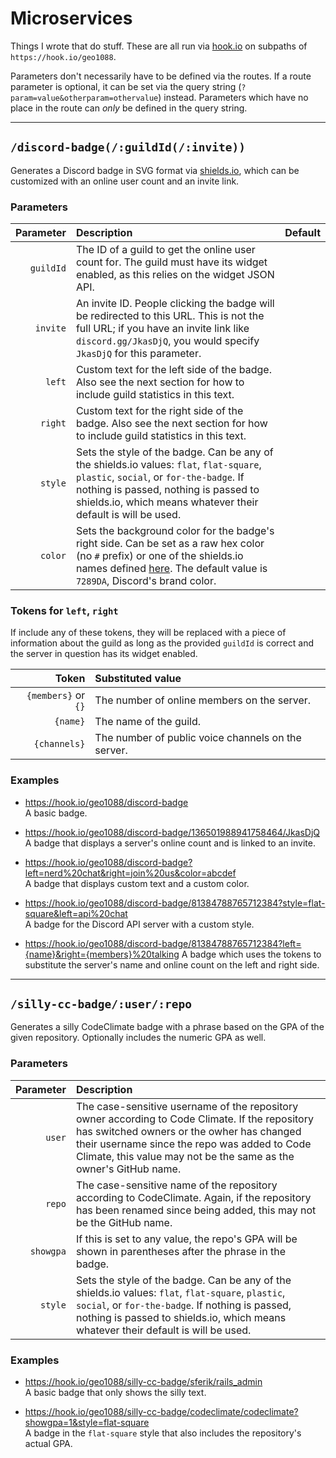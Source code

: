 # Microservices

Things I wrote that do stuff. These are all run via [hook.io](https://hook.io/) on subpaths of `https://hook.io/geo1088`.

Parameters don't necessarily have to be defined via the routes. If a route parameter is optional, it can be set via the query string (`?param=value&otherparam=othervalue`) instead. Parameters which have no place in the route can *only* be defined in the query string.

---

## `/discord-badge(/:guildId(/:invite))`

Generates a Discord badge in SVG format via [shields.io](http://shields.io), which can be customized with an online user count and an invite link.

### Parameters

Parameter | Description | Default
---------:|:------------|:-------
`guildId` | The ID of a guild to get the online user count for. The guild must have its widget enabled, as this relies on the widget JSON API.
`invite` | An invite ID. People clicking the badge will be redirected to this URL. This is not the full URL; if you have an invite link like `discord.gg/JkasDjQ`, you would specify `JkasDjQ` for this parameter.
`left` | Custom text for the left side of the badge. Also see the next section for how to include guild statistics in this text.
`right` | Custom text for the right side of the badge. Also see the next section for how to include guild statistics in this text.
`style` | Sets the style of the badge. Can be any of the shields.io values: `flat`, `flat-square`, `plastic`, `social`, or `for-the-badge`. If nothing is passed, nothing is passed to shields.io, which means whatever their default is will be used.
`color` | Sets the background color for the badge's right side. Can be set as a raw hex color (no `#` prefix) or one of the shields.io names defined [here](https://github.com/badges/shields/blob/master/colorscheme.json). The default value is `7289DA`, Discord's brand color.

### Tokens for `left`, `right`

If include any of these tokens, they will be replaced with a piece of information about the guild as long as the provided `guildId` is correct and the server in question has its widget enabled.

Token | Substituted value
-----:|:-----------------
`{members}` or `{}` | The number of online members on the server.
`{name}` | The name of the guild.
`{channels}` | The number of public voice channels on the server.

### Examples

- https://hook.io/geo1088/discord-badge  
  A basic badge.

- https://hook.io/geo1088/discord-badge/136501988941758464/JkasDjQ  
  A badge that displays a server's online count and is linked to an invite.

- https://hook.io/geo1088/discord-badge?left=nerd%20chat&right=join%20us&color=abcdef  
  A badge that displays custom text and a custom color.

- https://hook.io/geo1088/discord-badge/81384788765712384?style=flat-square&left=api%20chat  
  A badge for the Discord API server with a custom style.

- https://hook.io/geo1088/discord-badge/81384788765712384?left={name}&right={members}%20talking
  A badge which uses the tokens to substitute the server's name and online count on the left and right side.

---

## `/silly-cc-badge/:user/:repo`

Generates a silly CodeClimate badge with a phrase based on the GPA of the given repository. Optionally includes the numeric GPA as well.

### Parameters

Parameter | Description
---------:|:-----------
`user` | The case-sensitive username of the repository owner according to Code Climate. If the repository has switched owners or the owher has changed their username since the repo was added to Code Climate, this value may not be the same as the owner's GitHub name.
`repo` | The case-sensitive name of the repository according to CodeClimate. Again, if the repository has been renamed since being added, this may not be the GitHub name.
`showgpa` | If this is set to any value, the repo's GPA will be shown in parentheses after the phrase in the badge.
`style` | Sets the style of the badge. Can be any of the shields.io values: `flat`, `flat-square`, `plastic`, `social`, or `for-the-badge`. If nothing is passed, nothing is passed to shields.io, which means whatever their default is will be used.

### Examples

- https://hook.io/geo1088/silly-cc-badge/sferik/rails_admin  
  A basic badge that only shows the silly text.

- https://hook.io/geo1088/silly-cc-badge/codeclimate/codeclimate?showgpa=1&style=flat-square  
  A badge in the `flat-square` style that also includes the repository's actual GPA.
  
